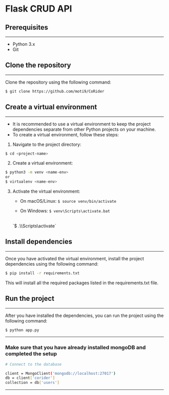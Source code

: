 # Flask CRUD API


## Prerequisites 
***
- Python 3.x
- Git

## Clone the repository
***

<p> Clone the repository using the following command:</p>

```bash
$ git clone https://github.com/moti9/CoRider
```


## Create a virtual environment
***
- It is recommended to use a virtual environment to keep the project dependencies separate from other Python projects on your machine. 
- To create a virtual environment, follow these steps:

1. Navigate to the project directory:  
```bash
$ cd <project-name>
```
2. Create a virtual environment:
```bash
$ python3 -m venv <name-env>
or
$ virtualenv <name-env>
```
3. Activate the virtual environment:

    - On macOS/Linux:  `$ source venv/bin/activate`

    - On Windows: `$ venv\Scripts\activate.bat`
    <br/>
    `$ .\<name-env>\Scripts\activate`

## Install dependencies
***
Once you have activated the virtual environment, install the project dependencies using the following command:
```bash
$ pip install -r requirements.txt
```
This will install all the required packages listed in the requirements.txt file.

## Run the project
***
After you have installed the dependencies, you can run the project using the following command:
```bash
$ python app.py 
```

***
### Make sure that you have already installed mongoDB and completed the setup
```bash
# Connect to the database

client = MongoClient('mongodb://localhost:27017')
db = client['corider']
collection = db['users']
```
***
